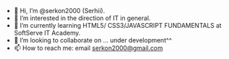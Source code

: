 - 👋 Hi, I’m @serkon2000 (Serhii).
- 👀 I’m interested in the direction of IT in general.
- 🌱 I’m currently learning HTML5/ CSS3/JAVASCRIPT FUNDAMENTALS at SoftServe IT Academy.
- 💞️ I’m looking to collaborate on ... under development^^
- 📫 How to reach me: email serkon2000@gmail.com

<!---
serkon2000/serkon2000 is a ✨ special ✨ repository because its `README.md` (this file) appears on your GitHub profile.
You can click the Preview link to take a look at your changes.
--->
